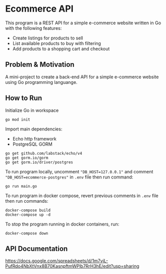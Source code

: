 # Ecommerce API

This program is a REST API for a simple e-commerce website written in Go with the following features:

- Create listings for products to sell
- List available products to buy with filtering
- Add products to a shopping cart and checkout

## Problem & Motivation

A mini-project to create a back-end API for a simple e-commerce website using Go programming languange.

## How to Run

Initialize Go in workspace

```
go mod init
```

Import main dependencies:

- Echo http framework
- PostgreSQL GORM

```
go get github.com/labstack/echo/v4
go get gorm.io/gorm
go get gorm.io/driver/postgres
```

To run program locally, uncomment `"DB_HOST=127.0.0.1"` and comment `"DB_HOST=ecommerce-postgres"` in `.env` file then run command:

```
go run main.go
```

To run program in docker compose, revert previous comments in `.env` file then run commands:

```
docker-compose build
docker-compose up -d
```

To stop the program running in docker containers, run:

```
docker-compose down
```

## API Documentation

https://docs.google.com/spreadsheets/d/1m7vjL-PufRdo4NbXtVnx8B70KasnpftmWPlb7RrH3hE/edit?usp=sharing
